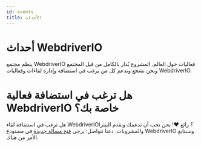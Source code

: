 ```yaml
---
id: events
title: الأحداث
---
```


# أحداث WebdriverIO

ينظم مجتمع WebdriverIO فعاليات حول العالم. المشروع يُدار بالكامل من قبل المجتمع ونحن نشجع وندعم كل من يرغب في استضافة وإدارة لقاءات وفعاليات WebdriverIO.

<EventList></EventList>

# هل ترغب في استضافة فعالية WebdriverIO خاصة بك؟

هل ترغب في استضافة لقاء WebdriverIO؟ رائع ❤️! نحن نحب أن ندعمك ونقدم البيتزا والمشروبات. دعنا نتواصل: يرجى [فتح مسألة جديدة](https://github.com/webdriverio/webdriverio/issues/new?assignees=&labels=Event+%F0%9F%93%85%2CNeeds+Triaging+%E2%8F%B3&projects=&template=event-proposal.yml&title=%5B%F0%9F%93%85+Event+Suggestion%5D%3A+%3Ctitle%3E) في مستودع WebdriverIO وسنتابع الأمر من هناك.